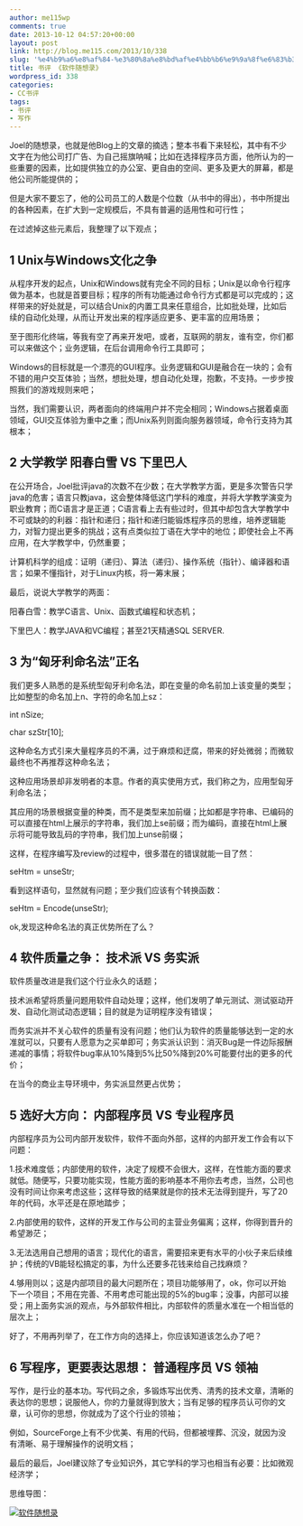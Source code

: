 ```yaml
---
author: me115wp
comments: true
date: 2013-10-12 04:57:20+00:00
layout: post
link: http://blog.me115.com/2013/10/338
slug: '%e4%b9%a6%e8%af%84-%e3%80%8a%e8%bd%af%e4%bb%b6%e9%9a%8f%e6%83%b3%e5%bd%95%e3%80%8b'
title: 书评 《软件随想录》
wordpress_id: 338
categories:
- CC书评
tags:
- 书评
- 写作
---
```


Joel的随想录，也就是他Blog上的文章的摘选；整本书看下来轻松，其中有不少文字在为他公司打广告、为自己摇旗呐喊；比如在选择程序员方面，他所认为的一些重要的因素，比如提供独立的办公室、更自由的空间、更多及更大的屏幕，都是他公司所能提供的；

但是大家不要忘了，他的公司员工的人数是个位数（从书中的得出），书中所提出的各种因素，在扩大到一定规模后，不具有普遍的适用性和可行性；

在过滤掉这些元素后，我整理了以下观点；




## 1 Unix与Windows文化之争


从程序开发的起点，Unix和Windows就有完全不同的目标；Unix是以命令行程序做为基本，也就是首要目标；程序的所有功能通过命令行方式都是可以完成的；这样带来的好处就是，可以结合Unix的内置工具来任意组合，比如批处理，比如后续的自动化处理，从而让开发出来的程序适应更多、更丰富的应用场景；

至于图形化终端，等我有空了再来开发吧，或者，互联网的朋友，谁有空，你们都可以来做这个；业务逻辑，在后台调用命令行工具即可；

Windows的目标就是一个漂亮的GUI程序。业务逻辑和GUI是融合在一块的；会有不错的用户交互体验；当然，想批处理，想自动化处理，抱歉，不支持。一步步按照我们的游戏规则来吧；

当然，我们需要认识，两者面向的终端用户并不完全相同；Windows占据着桌面领域，GUI交互体验为重中之重；而Unix系列则面向服务器领域，命令行支持为其根本；



## 2 大学教学 阳春白雪 VS 下里巴人


在公开场合，Joel批评java的次数不在少数；在大学教学方面，更是多次警告只学java的危害；语言只教java，这会整体降低这门学科的难度，并将大学教学演变为职业教育；而C语言才是正道；C语言看上去有些过时，但其中却包含大学教学中不可或缺的的利器：指针和递归；指针和递归能锻炼程序员的思维，培养逻辑能力，对智力提出更多的挑战；这有点类似拉丁语在大学中的地位；即使社会上不再应用，在大学教学中，仍然重要；

计算机科学的组成：证明（递归）、算法（递归）、操作系统（指针）、编译器和语言；如果不懂指针，对于Linux内核，将一筹末展；

最后，说说大学教学的两面：

阳春白雪：教学C语言、Unix、函数式编程和状态机；

下里巴人：教学JAVA和VC编程；甚至21天精通SQL SERVER.



## 3 为“匈牙利命名法”正名


我们更多人熟悉的是系统型匈牙利命名法，即在变量的命名前加上该变量的类型；比如整型的命名加上n、字符的命名加上sz：

int nSize;

char szStr[10];

这种命名方式引来大量程序员的不满，过于麻烦和迂腐，带来的好处微弱；而微软最终也不再推荐这种命名法；

这种应用场景却非发明者的本意。作者的真实使用方式，我们称之为，应用型匈牙利命名法；

其应用的场景根据变量的种类，而不是类型来加前缀；比如都是字符串、已编码的可以直接在html上展示的字符串，我们加上se前缀；而为编码，直接在html上展示将可能导致乱码的字符串，我们加上unse前缀；

这样，在程序编写及review的过程中，很多潜在的错误就能一目了然：

seHtm = unseStr;

看到这样语句，显然就有问题；至少我们应该有个转换函数：

seHtm = Encode(unseStr);

ok,发现这种命名法的真正优势所在了么？



## 4 软件质量之争： 技术派 VS 务实派


软件质量改进是我们这个行业永久的话题；

技术派希望将质量问题用软件自动处理；这样，他们发明了单元测试、测试驱动开发、自动化测试动态逻辑；目的就是为证明程序没有错误；

而务实派并不关心软件的质量有没有问题；他们认为软件的质量能够达到一定的水准就可以，只要有人愿意为之买单即可；务实派认识到：消灭Bug是一件边际报酬递减的事情；将软件bug率从10%降到5%比50%降到20%可能要付出的更多的代价；

在当今的商业主导环境中，务实派显然更占优势；



## 5 选好大方向： 内部程序员 VS 专业程序员


内部程序员为公司内部开发软件，软件不面向外部，这样的内部开发工作会有以下问题：

1.技术难度低；内部使用的软件，决定了规模不会很大，这样，在性能方面的要求就低。随便写，只要功能实现，性能方面的影响基本不用你去考虑，当然，公司也没有时间让你来考虑这些；这样导致的结果就是你的技术无法得到提升，写了20年的代码，水平还是在原地踏步；

2.内部使用的软件，这样的开发工作与公司的主营业务偏离；这样，你得到晋升的希望渺茫；

3.无法选用自己想用的语言；现代化的语言，需要招来更有水平的小伙子来后续维护；传统的VB能轻松搞定的事，为什么还要多花钱来给自己找麻烦？

4.够用则以；这是内部项目的最大问题所在；项目功能够用了，ok，你可以开始下一个项目；不用在完善、不用考虑可能出现的5%的bug率；没事，内部可以接受；用上面务实派的观点，与外部软件相比，内部软件的质量水准在一个相当低的层次上；

好了，不用再列举了，在工作方向的选择上，你应该知道该怎么办了吧？



## 6 写程序，更要表达思想： 普通程序员 VS 领袖


写作，是行业的基本功。写代码之余，多锻炼写出优秀、清秀的技术文章，清晰的表达你的思想；说服他人，你的力量就得到放大；当有足够的程序员认可你的文章，认可你的思想，你就成为了这个行业的领袖；

例如，SourceForge上有不少优美、有用的代码，但都被埋葬、沉没，就因为没有清晰、易于理解操作的说明文档；

最后的最后，Joel建议除了专业知识外，其它学科的学习也相当有必要：比如微观经济学；


思维导图：




[![软件随想录](http://images.cnitblog.com/blog/90573/201310/12131841-1998409f2fce4876bb224c4cb217cdf3.png) ](http://images.cnitblog.com/blog/90573/201310/12131841-1998409f2fce4876bb224c4cb217cdf3.png)
